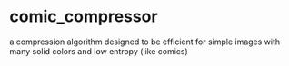 # comic_compressor
a compression algorithm designed to be efficient for simple images with many solid colors and low entropy (like comics)
